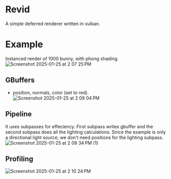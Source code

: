 # Revid
A simple deferred renderer written in vulkan.

# Example
Instanced render of 1000 bunny, with phong shading.
![Screenshot 2025-01-25 at 2 07 25 PM](https://github.com/user-attachments/assets/f3f32b77-2d8f-4a81-9079-af61f2855dca)


## GBuffers
- position, normals, color (set to red).
![Screenshot 2025-01-25 at 2 09 04 PM](https://github.com/user-attachments/assets/fb157f40-9e96-4e5a-b2b5-21f3e46b1397)

## Pipeline
It uses subpasses for effeciency. First subpass writes gbuffer and the second subpass does all the lighting calculations.
Since the example is only a directional light source, we don't need positions for the lighting subpass.
![Screenshot 2025-01-25 at 2 09 34 PM (1)](https://github.com/user-attachments/assets/b5d34063-d4df-46f8-a8e0-6cdc34ddb9c3)

## Profiling
![Screenshot 2025-01-25 at 2 10 24 PM](https://github.com/user-attachments/assets/734ee58b-0911-4504-b617-6a7f11626c01)
